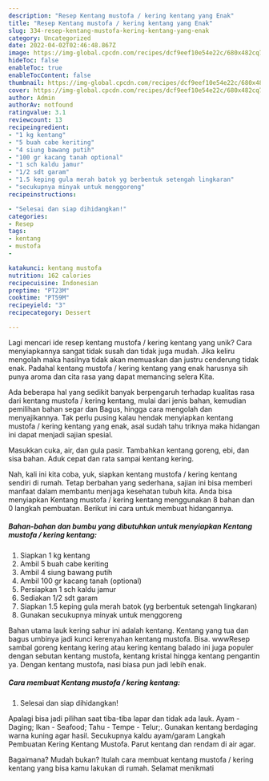 ```yaml
---
description: "Resep Kentang mustofa / kering kentang yang Enak"
title: "Resep Kentang mustofa / kering kentang yang Enak"
slug: 334-resep-kentang-mustofa-kering-kentang-yang-enak
category: Uncategorized
date: 2022-04-02T02:46:48.867Z
image: https://img-global.cpcdn.com/recipes/dcf9eef10e54e22c/680x482cq70/kentang-mustofa-kering-kentang-foto-resep-utama.jpg
hideToc: false
enableToc: true
enableTocContent: false
thumbnail: https://img-global.cpcdn.com/recipes/dcf9eef10e54e22c/680x482cq70/kentang-mustofa-kering-kentang-foto-resep-utama.jpg
cover: https://img-global.cpcdn.com/recipes/dcf9eef10e54e22c/680x482cq70/kentang-mustofa-kering-kentang-foto-resep-utama.jpg
author: Admin
authorAv: notfound
ratingvalue: 3.1
reviewcount: 13
recipeingredient:
- "1 kg kentang"
- "5 buah cabe keriting"
- "4 siung bawang putih"
- "100 gr kacang tanah optional"
- "1 sch kaldu jamur"
- "1/2 sdt garam"
- "1.5 keping gula merah batok yg berbentuk setengah lingkaran"
- "secukupnya minyak untuk menggoreng"
recipeinstructions:

- "Selesai dan siap dihidangkan!"
categories:
- Resep
tags:
- kentang
- mustofa
- 

katakunci: kentang mustofa  
nutrition: 162 calories
recipecuisine: Indonesian
preptime: "PT23M"
cooktime: "PT59M"
recipeyield: "3"
recipecategory: Dessert

---
```





Lagi mencari ide resep kentang mustofa / kering kentang yang unik? Cara menyiapkannya sangat tidak susah dan tidak juga mudah. Jika keliru mengolah maka hasilnya tidak akan memuaskan dan justru cenderung tidak enak. Padahal kentang mustofa / kering kentang yang enak harusnya sih punya aroma dan cita rasa yang dapat memancing selera Kita.





Ada beberapa hal yang sedikit banyak berpengaruh terhadap kualitas rasa dari kentang mustofa / kering kentang, mulai dari jenis bahan, kemudian pemilihan bahan segar dan Bagus, hingga cara mengolah dan menyajikannya. Tak perlu pusing kalau hendak menyiapkan kentang mustofa / kering kentang yang enak,      asal sudah tahu triknya maka hidangan ini dapat menjadi sajian spesial.














Masukkan cuka, air, dan gula pasir. Tambahkan kentang goreng, ebi, dan sisa bahan. Aduk cepat dan rata sampai kentang kering.






Nah, kali ini kita coba, yuk, siapkan kentang mustofa / kering kentang sendiri di rumah. Tetap berbahan yang sederhana, sajian ini bisa memberi manfaat dalam membantu menjaga kesehatan tubuh kita. Anda bisa menyiapkan Kentang mustofa / kering kentang menggunakan 8 bahan dan 0 langkah pembuatan. Berikut ini cara untuk membuat hidangannya.

<!--inarticleads1-->

##### Bahan-bahan dan bumbu yang dibutuhkan untuk menyiapkan Kentang mustofa / kering kentang:

1. Siapkan 1 kg kentang
1. Ambil 5 buah cabe keriting
1. Ambil 4 siung bawang putih
1. Ambil 100 gr kacang tanah (optional)
1. Persiapkan 1 sch kaldu jamur
1. Sediakan 1/2 sdt garam
1. Siapkan 1.5 keping gula merah batok (yg berbentuk setengah lingkaran)
1. Gunakan secukupnya minyak untuk menggoreng


Bahan utama lauk kering sahur ini adalah kentang. Kentang yang tua dan bagus umbinya jadi kunci kerenyahan kentang mustofa. Bisa. wwwResep sambal goreng kentang kering atau kering kentang balado ini juga populer dengan sebutan kentang mustofa, kentang kristal hingga kentang pengantin ya. Dengan kentang mustofa, nasi biasa pun jadi lebih enak. 

<!--inarticleads2-->

##### Cara membuat Kentang mustofa / kering kentang:


1. Selesai dan siap dihidangkan!

Apalagi bisa jadi pilihan saat tiba-tiba lapar dan tidak ada lauk. Ayam - Daging; Ikan - Seafood; Tahu - Tempe - Telur;. Gunakan kentang berdaging warna kuning agar hasil. Secukupnya kaldu ayam/garam Langkah Pembuatan Kering Kentang Mustofa. Parut kentang dan rendam di air agar. 

Bagaimana? Mudah bukan? Itulah cara membuat kentang mustofa / kering kentang yang bisa kamu lakukan di rumah. Selamat menikmati
